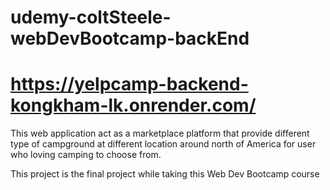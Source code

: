 # udemy-coltSteele-webDevBootcamp-backEnd
# https://yelpcamp-backend-kongkham-lk.onrender.com/

This web application act as a marketplace platform that provide different type of campground at different location around north of America for user who loving camping to choose from.

This project is the final project while taking this Web Dev Bootcamp course
